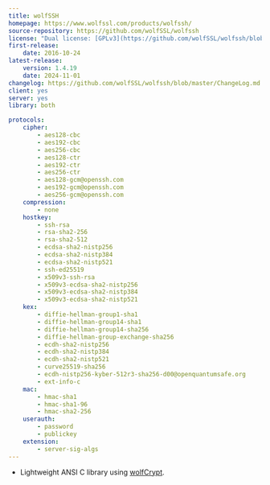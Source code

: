 ```yaml
---
title: wolfSSH
homepage: https://www.wolfssl.com/products/wolfssh/
source-repository: https://github.com/wolfSSL/wolfssh
license: "Dual license: [GPLv3](https://github.com/wolfSSL/wolfssh/blob/master/LICENSING) or [commercial](https://www.wolfssl.com/license/)"
first-release:
    date: 2016-10-24
latest-release:
    version: 1.4.19
    date: 2024-11-01
changelog: https://github.com/wolfSSL/wolfssh/blob/master/ChangeLog.md
client: yes
server: yes
library: both

protocols:
    cipher:
        - aes128-cbc
        - aes192-cbc
        - aes256-cbc
        - aes128-ctr
        - aes192-ctr
        - aes256-ctr
        - aes128-gcm@openssh.com
        - aes192-gcm@openssh.com
        - aes256-gcm@openssh.com
    compression:
        - none
    hostkey:
        - ssh-rsa
        - rsa-sha2-256
        - rsa-sha2-512
        - ecdsa-sha2-nistp256
        - ecdsa-sha2-nistp384
        - ecdsa-sha2-nistp521
        - ssh-ed25519
        - x509v3-ssh-rsa
        - x509v3-ecdsa-sha2-nistp256
        - x509v3-ecdsa-sha2-nistp384
        - x509v3-ecdsa-sha2-nistp521
    kex:
        - diffie-hellman-group1-sha1
        - diffie-hellman-group14-sha1
        - diffie-hellman-group14-sha256
        - diffie-hellman-group-exchange-sha256
        - ecdh-sha2-nistp256
        - ecdh-sha2-nistp384
        - ecdh-sha2-nistp521
        - curve25519-sha256
        - ecdh-nistp256-kyber-512r3-sha256-d00@openquantumsafe.org
        - ext-info-c
    mac:
        - hmac-sha1
        - hmac-sha1-96
        - hmac-sha2-256
    userauth:
        - password
        - publickey
    extension:
        - server-sig-algs
---
```

* Lightweight ANSI C library using [wolfCrypt](https://www.wolfssl.com/products/wolfcrypt/).
